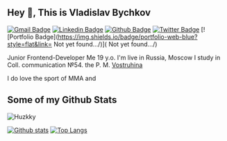 ## Hey 👋, This is Vladislav Bychkov
[![Gmail Badge](https://img.shields.io/badge/-vladislav.bychkov.vb@gmail.com-c14438?style=flat&logo=Gmail&logoColor=white&link=mailto:vladislav.bychkov.vb@gmail.com)](mailto:vladislav.bychkov.vb@gmail.com) 
[![Linkedin Badge](https://img.shields.io/badge/-huzzky-0072b1?style=flat&logo=Linkedin&logoColor=white&link=https://www.linkedin.com/in/huzzky/)](https://www.linkedin.com/in/huzzky/) [![Github Badge](https://img.shields.io/badge/-Huzkky-grey?style=flat&logo=github&logoColor=white&link=https://github.com/Huzkky/)](https://www.github.com/Huzkky/) [![Twitter Badge](https://img.shields.io/badge/-Hus_key-00acee?style=flat&logo=twitter&logoColor=white&link=https://twitter.com/Hus_key/)](https://www.twitter.com/Hus_key/) [![Portfolio Badge](https://img.shields.io/badge/portfolio-web-blue?style=flat&link= Not yet found.../)]( Not yet found.../) <p align='left'>Junior Frontend-Developer
Me 19 y.o.
I'm live in Russia, Moscow
I study in Coll. communication №54. the P. M. [Vostruhina](https://ru.wikipedia.org/wiki/Вострухин,_Пётр_Михайлович)

I do love the sport of MMA and</p>
## Some of my Github Stats
<p align=left> <img src=https://komarev.com/ghpvc/?username=Huzkky alt=Huzkky /> </p>

[![Github stats](https://github-readme-stats.vercel.app/api?username=Huzkky&show_icons=true&include_all_commits=true)](https://github.com/Huzkky/github-readme-stats)
[![Top Langs](https://github-readme-stats.vercel.app/api/top-langs/?username=Huzkky&layout=compact)](https://github.com/Huzkky/github-readme-stats)
